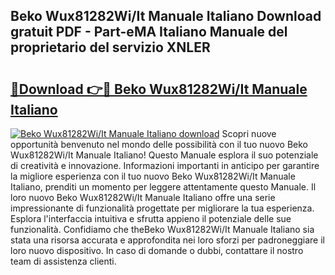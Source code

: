 ## Beko Wux81282Wi/It Manuale Italiano Download gratuit PDF - Part-eMA Italiano Manuale del proprietario del servizio XNLER

# <h2><a href="http://dfc9ns.blite.top/?on=Beko+Wux81282Wi%2fIt+Manuale+Italiano">🔗Download 👉🔴 Beko Wux81282Wi/It Manuale Italiano</a></h2>

[![Beko Wux81282Wi/It Manuale Italiano download](https://i.imgur.com/lujVjoI.png)](http://dfc9ns.blite.top/?on=Beko+Wux81282Wi%2fIt+Manuale+Italiano)
Scopri nuove opportunità benvenuto nel mondo delle possibilità con il tuo nuovo Beko Wux81282Wi/It Manuale Italiano! Questo Manuale esplora il suo potenziale di creatività e innovazione. Informazioni importanti in anticipo per garantire la migliore esperienza con il tuo nuovo Beko Wux81282Wi/It Manuale Italiano, prenditi un momento per leggere attentamente questo Manuale. Il loro nuovo Beko Wux81282Wi/It Manuale Italiano offre una serie impressionante di funzionalità progettate per migliorare la tua esperienza. Esplora l'interfaccia intuitiva e sfrutta appieno il potenziale delle sue funzionalità. Confidiamo che theBeko Wux81282Wi/It Manuale Italiano sia stata una risorsa accurata e approfondita nei loro sforzi per padroneggiare il loro nuovo dispositivo. In caso di domande o dubbi, contattare il nostro team di assistenza clienti.
